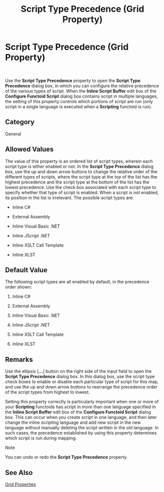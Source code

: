 ﻿---
title: Script Type Precedence (Grid Property)
TOCTitle: Script Type Precedence (Grid Property)
ms:assetid: 463c89fc-c389-436c-afc5-e6e31269141c
ms:mtpsurl: https://msdn.microsoft.com/en-us/library/Aa559877(v=BTS.80)
ms:contentKeyID: 51527734
ms.date: 08/30/2017
mtps_version: v=BTS.80
---

# Script Type Precedence (Grid Property)

 

Use the **Script Type Precedence** property to open the **Script Type Precedence** dialog box, in which you can configure the relative precedence of the various types of script. When the **Inline Script Buffer** edit box of the **Configure Functoid Script** dialog box contains script in multiple languages, the setting of this property controls which portions of script are run (only script in a single language is executed when a **Scripting** functoid is run).

## Category

General

## Allowed Values

The value of this property is an ordered list of script types, wherein each script type is either enabled or not. In the **Script Type Precedence** dialog box, use the up and down arrow buttons to change the relative order of the different types of scripts, where the script type at the top of the list has the highest precedence and the script type at the bottom of the list has the lowest precedence. Use the check box associated with each script type to specify whether that type of script is enabled. When a script is not enabled, its position in the list is irrelevant. The possible script types are:

  - Inline C\#

  - External Assembly

  - Inline Visual Basic .NET

  - Inline JScript .NET

  - Inline XSLT Call Template

  - Inline XLST

## Default Value

The following script types are all enabled by default, in the precedence order shown:

1.  Inline C\#

2.  External Assembly

3.  Inline Visual Basic .NET

4.  Inline JScript .NET

5.  Inline XSLT Call Template

6.  Inline XLST

## Remarks

Use the ellipsis \[**...**\] button on the right side of the input field to open the **Script Type Precedence** dialog box. In this dialog box, use the script type check boxes to enable or disable each particular type of script for this map, and use the up and down arrow buttons to rearrange the precedence order of the script types from highest to lowest.

Setting this property correctly is particularly important when one or more of your **Scripting** functoids has script in more than one language specified in the **Inline Script Buffer** edit box of the **Configure Functoid Script** dialog box. This can occur when you create script in one language, and then later change the inline scripting language and add new script in the new language without manually deleting the script written in the old language. In such cases, the precedence established by using this property determines which script is run during mapping.


> [!NOTE]
> <P>You can undo or redo the <STRONG>Script Type Precedence</STRONG> property.</P>



## See Also

[Grid Properties](grid-properties.md)

